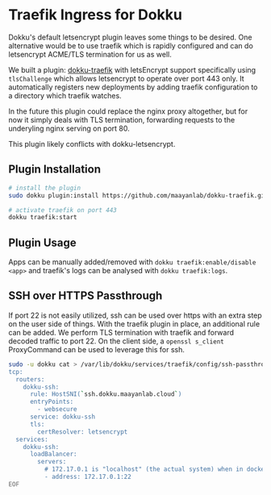 # Traefik Ingress for Dokku

Dokku's default letsencrypt plugin leaves some things to be desired. One alternative would be to use traefik which is rapidly configured and can do letsencrypt ACME/TLS termination for us as well.

We built a plugin: [dokku-traefik](https://github.com/maayanLab/dokku-traefik) with letsEncrypt support specifically using `tlsChallenge` which allows letsencrypt to operate over port 443 only. It automatically registers new deployments by adding traefik configuration to a directory which traefik watches.

In the future this plugin could replace the nginx proxy altogether, but for now it simply deals with TLS termination, forwarding requests to the underyling nginx serving on port 80.

This plugin likely conflicts with dokku-letsencrypt.

## Plugin Installation

```bash
# install the plugin
sudo dokku plugin:install https://github.com/maayanlab/dokku-traefik.git

# activate traefik on port 443
dokku traefik:start
```

## Plugin Usage

Apps can be manually added/removed with `dokku traefik:enable/disable <app>` and traefik's logs can be analysed with `dokku traefik:logs`.

## SSH over HTTPS Passthrough

If port 22 is not easily utilized, ssh can be used over https with an extra step on the user side of things. With the traefik plugin in place, an additional rule can be added. We perform TLS termination with traefik and forward decoded traffic to port 22. On the client side, a `openssl s_client` ProxyCommand can be used to leverage this for ssh.

```bash
sudo -u dokku cat > /var/lib/dokku/services/traefik/config/ssh-passthrough.yaml <<EOF
tcp:
  routers:
    dokku-ssh:
      rule: HostSNI(`ssh.dokku.maayanlab.cloud`)
      entryPoints:
        - websecure
      service: dokku-ssh
      tls:
        certResolver: letsencrypt
  services:
    dokku-ssh:
      loadBalancer:
        servers:
          # 172.17.0.1 is "localhost" (the actual system) when in docker
          - address: 172.17.0.1:22
EOF
```

